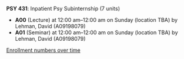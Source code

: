 **PSY 431**: Inpatient Psy Subinternship (7 units)

- **A00** (Lecture) at 12:00 am–12:00 am on Sunday (location TBA) by Lehman, David (A09198079)
- **A01** (Seminar) at 12:00 am–12:00 am on Sunday (location TBA) by Lehman, David (A09198079)

[Enrollment numbers over time](./PSY431.tsv)
